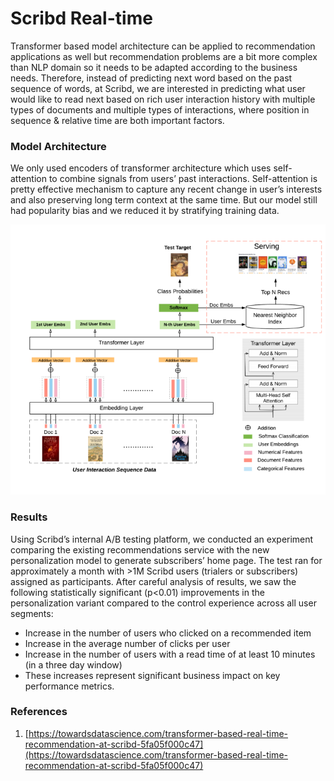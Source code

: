# Scribd Real-time

Transformer based model architecture can be applied to recommendation applications as well but recommendation problems are a bit more complex than NLP domain so it needs to be adapted according to the business needs. Therefore, instead of predicting next word based on the past sequence of words, at Scribd, we are interested in predicting what user would like to read next based on rich user interaction history with multiple types of documents and multiple types of interactions, where position in sequence & relative time are both important factors.

### **Model Architecture**

We only used encoders of transformer architecture which uses self-attention to combine signals from users’ past interactions. Self-attention is pretty effective mechanism to capture any recent change in user’s interests and also preserving long term context at the same time. But our model still had popularity bias and we reduced it by stratifying training data.

![Untitled](/img/content-concepts-case-studies-raw-case-studies-scribd-real-time-untitled.png)

### **Results**

Using Scribd’s internal A/B testing platform, we conducted an experiment comparing the existing recommendations service with the new personalization model to generate subscribers’ home page. The test ran for approximately a month with >1M Scribd users (trialers or subscribers) assigned as participants. After careful analysis of results, we saw the following statistically significant (p<0.01) improvements in the personalization variant compared to the control experience across all user segments:

- Increase in the number of users who clicked on a recommended item
- Increase in the average number of clicks per user
- Increase in the number of users with a read time of at least 10 minutes (in a three day window)
- These increases represent significant business impact on key performance metrics.

### References

1. [https://towardsdatascience.com/transformer-based-real-time-recommendation-at-scribd-5fa05f000c47](https://towardsdatascience.com/transformer-based-real-time-recommendation-at-scribd-5fa05f000c47)